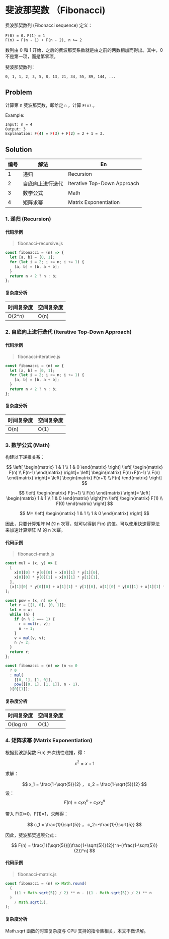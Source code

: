 # 斐波那契数 （Fibonacci)

费波那契数列 (Fibonacci sequence) 定义：

```plain
F(0) = 0，F(1) = 1
F(n) = F(n - 1) + F(n - 2), n >= 2
```

数列由 0 和 1 开始，之后的费波那契系数就是由之前的两数相加而得出。其中，0 不是第一项，而是第零项。

斐波那契数列：

``` bash
0, 1, 1, 2, 3, 5, 8, 13, 21, 34, 55, 89, 144, ...
```

## Problem

计算第 n 斐波那契数，即给定 `n` ，计算 `F(n)` 。

Example:

``` bash
Input: n = 4
Output: 3
Explanation: F(4) = F(3) + F(2) = 2 + 1 = 3.
```

## Solution

| 编号 | 解法             | En                          |
| ---- | ---------------- | --------------------------- |
| 1    | 递归             | Recursion                   |
| 2    | 自底向上进行迭代 | Iterative Top-Down Approach |
| 3    | 数学公式         | Math                        |
| 4    | 矩阵求幂         | Matrix Exponentiation       |

### 1. 递归 (Recursion)

#### 代码示例

> fibonacci-recursive.js

```js
const fibonacci = (n) => {
  let [a, b] = [0, 1];
  for (let i = 2; i <= n; i += 1) {
    [a, b] = [b, a + b];
  }
  return n < 2 ? n : b;
};
```

#### 复杂度分析

| 时间复杂度 | 空间复杂度 |
| ---------- | ---------- |
| O(2^n)     | O(n)       |

### 2. 自底向上进行迭代 (Iterative Top-Down Approach)

#### 代码示例

> fibonacci-iterative.js

```js
const fibonacci = (n) => {
  let [a, b] = [0, 1];
  for (let i = 2; i <= n; i += 1) {
    [a, b] = [b, a + b];
  }
  return n < 2 ? n : b;
};
```

#### 复杂度分析

| 时间复杂度 | 空间复杂度 |
| ---------- | ---------- |
| O(n)       | O(1)       |

### 3. 数学公式 (Math)

构建以下递推关系：

$$
\left[
\begin{matrix}
1 & 1 \\
1 & 0
\end{matrix} \right]
\left[
\begin{matrix}
F(n) \\
F(n-1)
\end{matrix} \right]=
\left[
\begin{matrix}
F(n)+F(n-1) \\
F(n)
\end{matrix} \right]=
\left[
\begin{matrix}
F(n+1) \\
F(n)
\end{matrix} \right]
$$

$$
\left[
\begin{matrix}
F(n+1) \\
F(n)
\end{matrix} \right]=
\left[
\begin{matrix}
1 & 1 \\
1 & 0
\end{matrix} \right]^n
\left[
\begin{matrix}
F(1) \\
F(0)
\end{matrix} \right]
$$

$$
M=
\left[
\begin{matrix}
1 & 1 \\
1 & 0
\end{matrix} \right]
$$

因此，只要计算矩阵 M 的 n 次幂，就可以得到 F(n) 的值。可以使用快速幂算法来加速计算矩阵 M 的 n 次幂。

#### 代码示例

> fibonacci-math.js

```js
const mul = (x, y) => [
  [
    x[0][0] * y[0][0] + x[0][1] * y[1][0],
    x[0][0] * y[0][1] + x[0][1] * y[1][1],
  ],
  [x[1][0] * y[0][0] + x[1][1] * y[1][0], x[1][0] * y[0][1] + x[1][1] * y[1][1]],
];

const pow = (x, n) => {
  let r = [[1, 0], [0, 1]];
  let v = x;
  while (n) {
    if (n % 2 === 1) {
      r = mul(r, v);
      n -= 1;
    }
    v = mul(v, v);
    n /= 2;
  }
  return r;
};

const fibonacci = (n) => (n <= 0
  ? 0
  : mul(
    [[0, 1], [1, 0]],
    pow([[0, 1], [1, 1]], n - 1),
  )[0][1]);
```

#### 复杂度分析

| 时间复杂度 | 空间复杂度 |
| ---------- | ---------- |
| O(log n)   | O(1)       |

### 4. 矩阵求幂 (Matrix Exponentiation)

根据斐波那契数 F(n) 齐次线性递推，得：

$$
x^2=x+1
$$

求解：

$$
x_1 = \frac{1+\sqrt{5}}{2}
，
x_2 = \frac{1-\sqrt{5}}{2}
$$
设：
$$
F(n)=c_1x_1^n + c_2x_2^n
$$

带入 F(0)=0，F(1)=1，求解得：

$$
c_1 = \frac{1}{\sqrt{5}}
，
c_2=-\frac{1}{\sqrt{5}}
$$

因此，斐波那契通项公式：

$$
F(n) = \frac{1}{\sqrt{5}}[(\frac{1+\sqrt{5})}{2})^n-(\frac{1-\sqrt{5})}{2})^n]
$$

#### 代码示例

> fibonacci-matrix.js

```js
const fibonacci = (n) => Math.round(
  (
    ((1 + Math.sqrt(5)) / 2) ** n - ((1 - Math.sqrt(5)) / 2) ** n
  )
    / Math.sqrt(5),
);

```

#### 复杂度分析

Math.sqrt 函数的时空复杂度与 CPU 支持的指令集相关，本文不做详解。
